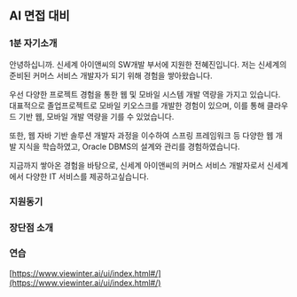 ## AI 면접 대비

### 1분 자기소개
안녕하십니까. 신세계 아이앤씨의 SW개발 부서에 지원한 전혜진입니다.
저는 신세계의 준비된 커머스 서비스 개발자가 되기 위해 경험을 쌓아왔습니다.

우선 다양한 프로젝트 경험을 통한 웹 및 모바일 시스템 개발 역량을 가지고 있습니다. 대표적으로 졸업프로젝트로 모바일 키오스크를 개발한 경험이 있으며, 이를 통해 클라우드 기반 웹, 모바일 개발 역량을 기를 수 있었습니다. 

또한, 웹 자바 기반 솔루션 개발자 과정을 이수하여 스프링 프레임워크 등 다양한 웹 개발 지식을 학습하였고, Oracle DBMS의 설계와 관리를 경험하였습니다. 

지금까지 쌓아온 경험을 바탕으로, 신세계 아이앤씨의 커머스 서비스 개발자로서 신세계에서 다양한 IT 서비스를 제공하고싶습니다.

### 지원동기


### 장단점  소개


### 연습
[https://www.viewinter.ai/ui/index.html#/](https://www.viewinter.ai/ui/index.html#/)

<!--stackedit_data:
eyJoaXN0b3J5IjpbMTExODE1ODgyLC02NDk0OTU5MzYsLTYwOD
c3NzQ4NSwtMTk5MTY2OTk2NV19
-->